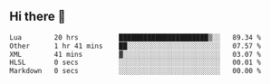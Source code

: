 ## Hi there 👋
<!--START_SECTION:waka-->

```txt
Lua        20 hrs          ██████████████████████▒░░   89.34 %
Other      1 hr 41 mins    ██░░░░░░░░░░░░░░░░░░░░░░░   07.57 %
XML        41 mins         ▓░░░░░░░░░░░░░░░░░░░░░░░░   03.07 %
HLSL       0 secs          ░░░░░░░░░░░░░░░░░░░░░░░░░   00.01 %
Markdown   0 secs          ░░░░░░░░░░░░░░░░░░░░░░░░░   00.00 %
```

<!--END_SECTION:waka-->
